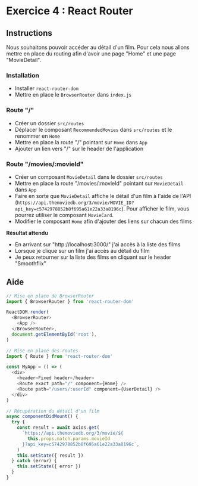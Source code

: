 # Exercice 4 : React Router

## Instructions

Nous souhaitons pouvoir accéder au détail d'un film. Pour cela nous allons mettre en place du routing afin d'avoir une page "Home" et une page "MovieDetail".

### Installation

- Installer `react-router-dom`
- Mettre en place le `BrowserRouter` dans `index.js`

### Route "/"

- Créer un dossier `src/routes`
- Déplacer le composant `RecommendedMovies` dans `src/routes` et le renommer en `Home`
- Mettre en place la route "/" pointant sur `Home` dans `App`
- Ajouter un lien vers "/" sur le header de l'application

### Route "/movies/:movieId"

- Créer un composant `MovieDetail` dans le dossier `src/routes`
- Mettre en place la route "/movies/:movieId" pointant sur `MovieDetail` dans `App`
- Faire en sorte que `MovieDetail` affiche le détail d'un film à l'aide de l'API (`https://api.themoviedb.org/3/movie/MOVIE_ID?api_key=c5742978852b8f695a61e22a33a8196c`). Pour afficher le film, vous pourrez utiliser le composant `MovieCard`.
- Modifier le composant `Home` afin d'ajouter des liens sur chacun des films

**Résultat attendu**

- En arrivant sur "http://localhost:3000/" j'ai accès à la liste des films
- Lorsque je clique sur un film j'ai accès au détail du film
- Je peux retourner sur la liste des films en cliquant sur le header "Smoothflix"

## Aide

```js
// Mise en place de BrowserRouter
import { BrowserRouter } from 'react-router-dom'

ReactDOM.render(
  <BrowserRouter>
    <App />
  </BrowserRouter>,
  document.getElementById('root'),
)
```

```js
// Mise en place des routes
import { Route } from 'react-router-dom'

const MyApp = () => (
  <div>
    <header>Fixed header</header>
    <Route exact path="/" component={Home} />
    <Route path="/users/:userId" component={UserDetail} />
  </div>
)
```

```js
// Récupération du détail d'un film
async componentDidMount() {
  try {
    const result = await axios.get(
      `https://api.themoviedb.org/3/movie/${
        this.props.match.params.movieId
      }?api_key=c5742978852b8f695a61e22a33a8196c`,
    )
    this.setState({ result })
  } catch (error) {
    this.setState({ error })
  }
}
```
